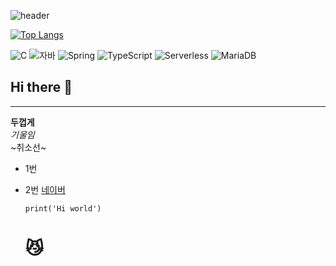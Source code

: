   ![header](https://capsule-render.vercel.app/api?type=wave&color=auto&height=300&section=header&text=깃허브%20특강&fontSize=90)

  [![Top Langs](https://github-readme-stats.vercel.app/api/top-langs/?username=EomGayeon)](https://github.com/EomGaYeon/github-readme-stats)

  ![C](https://img.shields.io/badge/-C-123456?style=flat-square&logo=C&logoColor=black)
![자바](https://img.shields.io/badge/-자바-007396?style=flat&logo=Java&logoColor=ffffff)
![Spring](https://img.shields.io/badge/-Spring-6DB33F?style=for-the-badge&logo=Spring&logoColor=white)
![TypeScript](https://img.shields.io/badge/-TypeScript-3178C6?style=flat-square&logo=TypeScript&logoColor=white)
![Serverless](https://img.shields.io/badge/-Serverless-FD5750?style=flat-square&logo=Serverless&logoColor=magenta)
![MariaDB](https://img.shields.io/badge/-MariaDB-1F305F?style=flat-square&logo=mariadb&logoColor=white)
​

## Hi there 👋

---
**두껍게**<br>
*기울임*<br>
~취소선~
* 1번
* 2번
  [네이버](http://www.naver.com)

  ```
  print('Hi world')
  ```
  # :smirk_cat:
